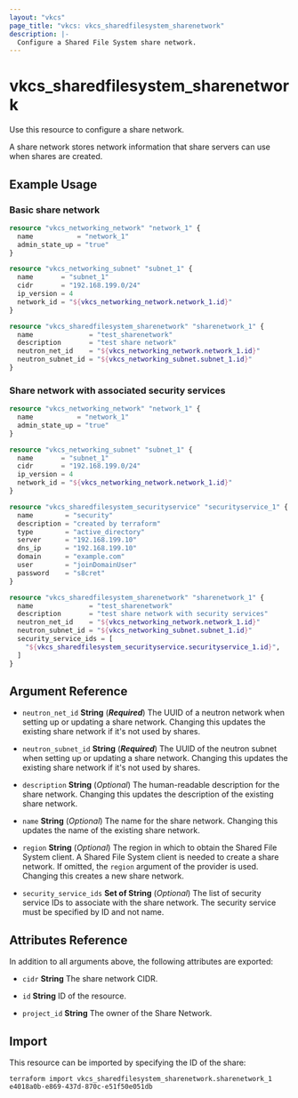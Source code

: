 ```yaml
---
layout: "vkcs"
page_title: "vkcs: vkcs_sharedfilesystem_sharenetwork"
description: |-
  Configure a Shared File System share network.
---
```


# vkcs_sharedfilesystem_sharenetwork

Use this resource to configure a share network.

A share network stores network information that share servers can use when shares are created.

## Example Usage
### Basic share network
```terraform
resource "vkcs_networking_network" "network_1" {
  name           = "network_1"
  admin_state_up = "true"
}

resource "vkcs_networking_subnet" "subnet_1" {
  name       = "subnet_1"
  cidr       = "192.168.199.0/24"
  ip_version = 4
  network_id = "${vkcs_networking_network.network_1.id}"
}

resource "vkcs_sharedfilesystem_sharenetwork" "sharenetwork_1" {
  name              = "test_sharenetwork"
  description       = "test share network"
  neutron_net_id    = "${vkcs_networking_network.network_1.id}"
  neutron_subnet_id = "${vkcs_networking_subnet.subnet_1.id}"
}
```

### Share network with associated security services
```terraform
resource "vkcs_networking_network" "network_1" {
  name           = "network_1"
  admin_state_up = "true"
}

resource "vkcs_networking_subnet" "subnet_1" {
  name       = "subnet_1"
  cidr       = "192.168.199.0/24"
  ip_version = 4
  network_id = "${vkcs_networking_network.network_1.id}"
}

resource "vkcs_sharedfilesystem_securityservice" "securityservice_1" {
  name        = "security"
  description = "created by terraform"
  type        = "active_directory"
  server      = "192.168.199.10"
  dns_ip      = "192.168.199.10"
  domain      = "example.com"
  user        = "joinDomainUser"
  password    = "s8cret"
}

resource "vkcs_sharedfilesystem_sharenetwork" "sharenetwork_1" {
  name              = "test_sharenetwork"
  description       = "test share network with security services"
  neutron_net_id    = "${vkcs_networking_network.network_1.id}"
  neutron_subnet_id = "${vkcs_networking_subnet.subnet_1.id}"
  security_service_ids = [
	"${vkcs_sharedfilesystem_securityservice.securityservice_1.id}",
  ]
}
```
## Argument Reference
- `neutron_net_id` **String** (***Required***) The UUID of a neutron network when setting up or updating a share network. Changing this updates the existing share network if it's not used by shares.

- `neutron_subnet_id` **String** (***Required***) The UUID of the neutron subnet when setting up or updating a share network. Changing this updates the existing share network if it's not used by shares.

- `description` **String** (*Optional*) The human-readable description for the share network. Changing this updates the description of the existing share network.

- `name` **String** (*Optional*) The name for the share network. Changing this updates the name of the existing share network.

- `region` **String** (*Optional*) The region in which to obtain the Shared File System client. A Shared File System client is needed to create a share network. If omitted, the `region` argument of the provider is used. Changing this creates a new share network.

- `security_service_ids` <strong>Set of </strong>**String** (*Optional*) The list of security service IDs to associate with the share network. The security service must be specified by ID and not name.


## Attributes Reference
In addition to all arguments above, the following attributes are exported:
- `cidr` **String** The share network CIDR.

- `id` **String** ID of the resource.

- `project_id` **String** The owner of the Share Network.



## Import

This resource can be imported by specifying the ID of the share:

```shell
terraform import vkcs_sharedfilesystem_sharenetwork.sharenetwork_1 e4018a0b-e869-437d-870c-e51f50e051db
```
